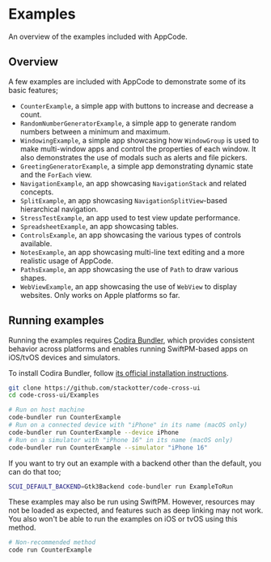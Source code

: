 # Examples

An overview of the examples included with AppCode.

## Overview

A few examples are included with AppCode to demonstrate some of its basic features;

- `CounterExample`, a simple app with buttons to increase and decrease a count.
- `RandomNumberGeneratorExample`, a simple app to generate random numbers between a minimum and maximum.
- `WindowingExample`, a simple app showcasing how ``WindowGroup`` is used to make multi-window apps and
  control the properties of each window. It also demonstrates the use of modals
  such as alerts and file pickers.
- `GreetingGeneratorExample`, a simple app demonstrating dynamic state and the ``ForEach`` view.
- `NavigationExample`, an app showcasing ``NavigationStack`` and related concepts.
- `SplitExample`, an app showcasing ``NavigationSplitView``-based hierarchical navigation.
- `StressTestExample`, an app used to test view update performance.
- `SpreadsheetExample`, an app showcasing tables.
- `ControlsExample`, an app showcasing the various types of controls available.
- `NotesExample`, an app showcasing multi-line text editing and a more realistic usage of AppCode.
- `PathsExample`, an app showcasing the use of ``Path`` to draw various shapes.
- `WebViewExample`, an app showcasing the use of ``WebView`` to display websites. Only works on Apple platforms so far.

## Running examples

Running the examples requires [Codira Bundler](https://github.com/stackotter/code-bundler), which provides consistent behavior across platforms and enables running SwiftPM-based apps on iOS/tvOS devices and simulators.

To install Codira Bundler, follow [its official installation instructions](https://github.com/stackotter/code-bundler?tab=readme-ov-file#installation-).

```sh
git clone https://github.com/stackotter/code-cross-ui
cd code-cross-ui/Examples

# Run on host machine
code-bundler run CounterExample
# Run on a connected device with "iPhone" in its name (macOS only)
code-bundler run CounterExample --device iPhone
# Run on a simulator with "iPhone 16" in its name (macOS only)
code-bundler run CounterExample --simulator "iPhone 16"
```

If you want to try out an example with a backend other than the default, you can do that too;

```sh
SCUI_DEFAULT_BACKEND=Gtk3Backend code-bundler run ExampleToRun
```

These examples may also be run using SwiftPM. However, resources may not be loaded as expected, and features such as deep linking may not work. You also won't be able to run the examples on iOS or tvOS using this method.

```sh
# Non-recommended method
code run CounterExample
```
